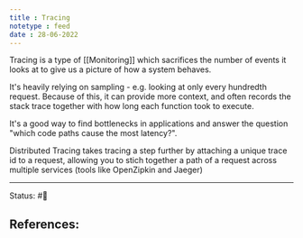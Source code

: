 ```yaml
---
title : Tracing
notetype : feed
date : 28-06-2022
---
```


Tracing is a type of [[Monitoring]] which sacrifices the number of events it looks at to give us a picture of how a system behaves.

It's heavily relying on sampling - e.g. looking at only every hundredth request. Because of this, it can provide more context, and often records the stack trace together with how long each function took to execute.

It's a good way to find bottlenecks in applications and answer the question "which code paths cause the most latency?".

Distributed Tracing takes tracing a step further by attaching a unique trace id to a request, allowing you to stich together a path of a request across multiple services (tools like OpenZipkin and Jaeger)


-----

Status: #🌱 

References:
- 
